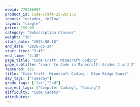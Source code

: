 ```yaml
---
ecwid: 770296997
product_id: Code-Craft-25-2Gr1-2
robots: "noindex, follow"
layout: "single"
price: 159.99
category: "Subscription Classes"
weight: "18"
start_date: "2025-08-18"
end_date: "2026-05-24"
start_time: "3:45"
end_time: "4:30"
page_title: "Code Craft: Minecraft Coding"
page_subtitle: "Learn to Code in Minecraft! Grades 1 and 2"
featured: 152
title: "Code Craft: Minecraft Coding | Blue Ridge Boost"
day_tags: ["Tuesday"]
grade_tags: ["1st","2nd"]
subject_tags: ["Computer Coding", "Gaming"]
difficulty: "Code Cadets"
attributes:
---
```

